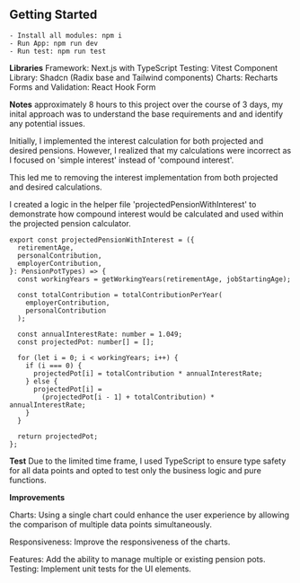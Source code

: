 ## Getting Started

    - Install all modules: npm i
    - Run App: npm run dev
    - Run test: npm run test

**Libraries**
Framework: Next.js with TypeScript
Testing: Vitest
Component Library: Shadcn (Radix base and Tailwind components)
Charts: Recharts
Forms and Validation: React Hook Form

**Notes**
approximately 8 hours to this project over the course of 3 days, my inital approach was to understand the base requirements and and identify any potential issues.

Initially, I implemented the interest calculation for both projected and desired pensions. However, I realized that my calculations were incorrect as I focused on 'simple interest' instead of 'compound interest'.

This led me to removing the interest implementation from both projected and desired calculations.

I created a logic in the helper file 'projectedPensionWithInterest' to demonstrate how compound interest would be calculated and used within the projected pension calculator.

```
export const projectedPensionWithInterest = ({
  retirementAge,
  personalContribution,
  employerContribution,
}: PensionPotTypes) => {
  const workingYears = getWorkingYears(retirementAge, jobStartingAge);

  const totalContribution = totalContributionPerYear(
    employerContribution,
    personalContribution
  );

  const annualInterestRate: number = 1.049;
  const projectedPot: number[] = [];

  for (let i = 0; i < workingYears; i++) {
    if (i === 0) {
      projectedPot[i] = totalContribution * annualInterestRate;
    } else {
      projectedPot[i] =
        (projectedPot[i - 1] + totalContribution) * annualInterestRate;
    }
  }

  return projectedPot;
};
```

**Test**
Due to the limited time frame, I used TypeScript to ensure type safety for all data points and opted to test only the business logic and pure functions.

**Improvements**

Charts: Using a single chart could enhance the user experience by allowing the comparison of multiple data points simultaneously.

Responsiveness: Improve the responsiveness of the charts.

Features: Add the ability to manage multiple or existing pension pots.
Testing: Implement unit tests for the UI elements.
